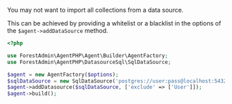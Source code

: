 You may not want to import all collections from a data source.

This can be achieved by providing a whitelist or a blacklist in the options of the `$agent->addDataSource` method.

```php
<?php

use ForestAdmin\AgentPHP\Agent\Builder\AgentFactory;
use ForestAdmin\AgentPHP\DatasourceSql\SqlDataSource;

$agent = new AgentFactory($options);
$sqlDataSource = new SqlDataSource('postgres://user:pass@localhost:5432/mySchema');
$agent->addDatasource($sqlDataSource, ['exclude' => ['User']]);
$agent->build();
```
